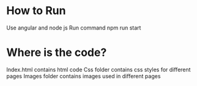 # How to Run
Use angular and node js
Run command npm run start

# Where is the code?
Index.html contains html code
Css folder contains css styles for different pages
Images folder contains images used in different pages